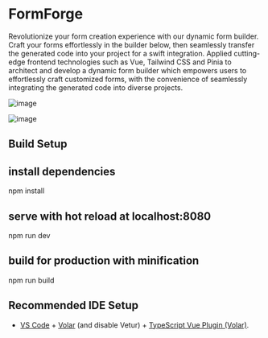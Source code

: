 # FormForge
Revolutionize your form creation experience with our dynamic form builder. Craft your forms effortlessly in the builder below, then seamlessly transfer the generated code into your project for a swift integration.
Applied cutting-edge frontend technologies such as Vue, Tailwind CSS and Pinia to architect and develop a dynamic form builder which empowers users to effortlessly craft customized forms, with the convenience of seamlessly integrating the generated code into diverse projects.

![image](https://github.com/akhil091/FormForge/assets/31368316/0708f65a-984c-49b7-9641-638c657e5bac)

![image](https://github.com/akhil091/FormForge/assets/31368316/7bcd205c-579f-4993-b61f-787fa43c1c0b)


## Build Setup

## install dependencies
npm install

## serve with hot reload at localhost:8080
npm run dev

## build for production with minification
npm run build

## Recommended IDE Setup

- [VS Code](https://code.visualstudio.com/) + [Volar](https://marketplace.visualstudio.com/items?itemName=Vue.volar) (and disable Vetur) + [TypeScript Vue Plugin (Volar)](https://marketplace.visualstudio.com/items?itemName=Vue.vscode-typescript-vue-plugin).
